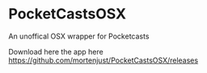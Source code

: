 # PocketCastsOSX
An unoffical OSX wrapper for Pocketcasts



Download here the app here
https://github.com/mortenjust/PocketCastsOSX/releases
